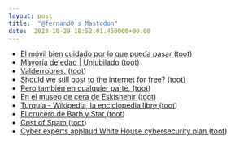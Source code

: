 ```yaml
---
layout: post
title:  "@fernand0's Mastodon"
date:  2023-10-29 18:52:01.450000+00:00
---
```

*  [El móvil bien cuidado por lo que pueda pasar ](https://changlonet.com/blog/el-movil-bien-cuidado-por-lo-que-pueda-pasar) ([toot](https://mastodon.social/@fernand0/111319811453582585))
*  [
Mayoría de edad \| Unjubilado	 ](https://www.unjubilado.info/mayoria-de-edad) ([toot](https://mastodon.social/@fernand0/111319441429196871))
*  [Valderrobres. ](https://avecesunafoto.wordpress.com/2023/10/29/valderrobres) ([toot](https://mastodon.social/@fernand0/111319434770789039))
*  [Should we still post to the internet for free? ](https://www.hottakes.space/p/should-we-still-post-to-the-interne) ([toot](https://mastodon.social/@fernand0/111319269808559483))
*  [Pero también en cualquier parte. ](https://mastodon.social/@fernand0/111319234678239816) ([toot](https://mastodon.social/@fernand0/111319234678239816))
*  [En el museo de cera de Eskishehir ](https://mastodon.social/@fernand0/111319225029138193) ([toot](https://mastodon.social/@fernand0/111319225029138193))
*  [Turquía - Wikipedia, la enciclopedia libre ](https://es.m.wikipedia.org/wiki/Turqu%C3%AD) ([toot](https://mastodon.social/@fernand0/111319178524768100))
*  [El crucero de Barb y Star ](https://jj.github.io/shibot/preso) ([toot](https://mastodon.social/@fernand0/111318937606675314))
*  [Cost of Spam ](https://ma.tt/2023/10/cost-of-spam) ([toot](https://mastodon.social/@fernand0/111318730166263850))
*  [Cyber experts applaud White House cybersecurity plan ](https://securityintelligence.com/articles/cyber-experts-applaud-new-white-house-cybersecurity-plan) ([toot](https://mastodon.social/@fernand0/111318540826205640))
